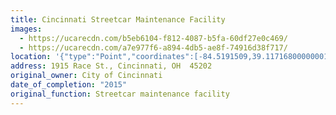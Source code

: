 ```yaml
---
title: Cincinnati Streetcar Maintenance Facility
images:
  - https://ucarecdn.com/b5eb6104-f812-4087-b5fa-60df27e0c469/
  - https://ucarecdn.com/a7e977f6-a894-4db5-ae8f-74916d38f717/
location: '{"type":"Point","coordinates":[-84.5191509,39.11716800000001]}'
address: 1915 Race St., Cincinnati, OH  45202
original_owner: City of Cincinnati
date_of_completion: "2015"
original_function: Streetcar maintenance facility
---
```

